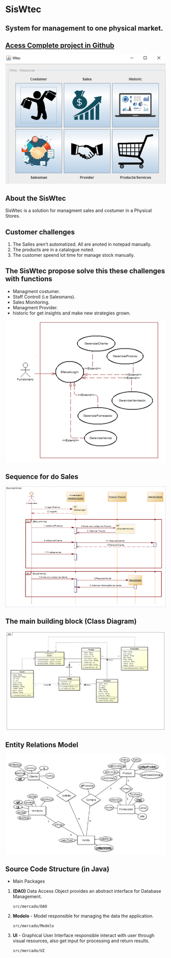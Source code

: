 # SisWtec
## System for management to one physical market.
## [Acess Complete project in Github](https://github.com/pablomelo-inf/Wtec)
 

![image info](./project/main.png)




## About the SisWtec
SisWtec is a solution for managment sales and costumer in a Physical Stores.
## Customer challenges
1. The Salles aren't automatized. All are anoted in notepad manually.
2. The products are in a catalogue noted.
3. The customer speend lot time for manage stock manually.

## The SisWtec propose solve this these challenges with functions
* Managment costumer.
* Staff Controll (i.e Salesmans).
* Sales Monitoring.
* Managment Provider.
* historic for get insights and make new strategies grown.

![image info](./project/useCaseDiagram.png)

## Sequence for do Sales

![image info](./project/sequenceDiagramForSales.png)

## The main building block (Class Diagram)

![image info](./project/classDiagram.png)

## Entity Relations Model 

![image info](./project/RelacionEntityDiagram.png)

## Source Code Structure (in Java)
- Main Packages
1. **(DAO)** Data Access Object 
       provides an abstract interface for Database Management.
       
       src/mercado/DAO
       
2. **Modelo** - Model
       responsible for managing the data the application.
       
       src/mercado/Modelo
       
3. **UI** - Graphical User Interface
       responsible interact with user through visual resources, also get input for processing and return results.
       
       src/mercado/UI


